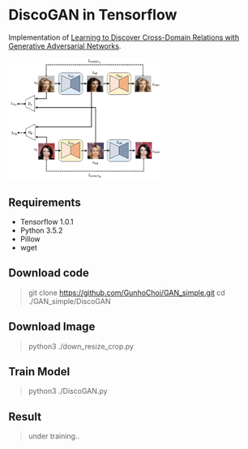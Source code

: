 # DiscoGAN in Tensorflow

Implementation of [Learning to Discover Cross-Domain Relations with Generative Adversarial Networks](https://arxiv.org/abs/1703.05192).

<img src="./image/discogan.jpg" width="60%">

## Requirements

- Tensorflow 1.0.1
- Python 3.5.2
- Pillow
- wget

## Download code

> git clone https://github.com/GunhoChoi/GAN_simple.git
> cd ./GAN_simple/DiscoGAN

## Download Image

> python3 ./down_resize_crop.py

## Train Model

> python3 ./DiscoGAN.py

## Result

> under training..
